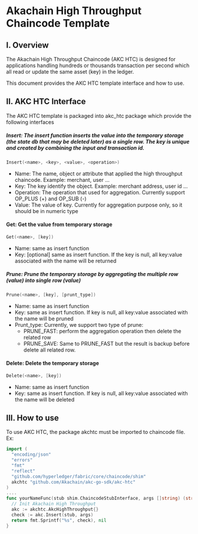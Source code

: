 
# Akachain High Throughput Chaincode Template

## I. Overview

The Akachain High Throughput Chaincode (AKC HTC) is designed for applications handling hundreds or thousands transaction per second which all read or update the same asset (key) in the ledger.

This document provides the AKC HTC template interface and how to use.

## II. AKC HTC Interface

The AKC HTC template is packaged into akc_htc package which provide the following interfaces

##### Insert: The insert function inserts the value into the temporary storage (the state db that may be deleted later) as a single row. The key is unique and created by combining the input and transaction id.

```go
Insert(<name>, <key>, <value>, <operation>)
```

- Name: The name, object or attribute that applied the high throughput chaincode. Example: merchant, user ...
- Key: The key identify the object. Example: merchant address, user id ...
- Operation: The operation that used for aggregation. Currently support OP_PLUS (+) and OP_SUB (-)
- Value: The value of key. Currently for aggregation purpose only, so it should be in numeric type

#### Get: Get the value from temporary storage

```go
Get(<name>, [key])
```

-   Name: same as insert function
-   Key: [optional] same as insert function. If the key is null, all key:value associated with the name will be returned
##### Prune: Prune the temporary storage by aggregating the multiple row (value) into single row (value)

```go
Prune(<name>, [key], [prunt_type])
```

- Name: same as insert function
- Key: same as insert function. If key is null, all key:value associated with the name will be pruned
- Prunt_type: Currently, we support two type of prune:
	+ PRUNE_FAST: perform the aggregation operation then delete the related row
	+ PRUNE_SAVE: Same to PRUNE_FAST but the result is backup before delete all related row.

#### Delete: Delete the temporary storage

```go
Delete(<name>, [key])
```

- Name: same as insert function
- Key: same as insert function. If key is null, all key:value associated with the name will be deleted


## III. How to use

To use AKC HTC, the package akchtc must be imported to chaincode file. Ex:

```go
import (
  "encoding/json"
  "errors"
  "fmt"
  "reflect"
  "github.com/hyperledger/fabric/core/chaincode/shim"
  akchtc "github.com/Akachain/akc-go-sdk/akc-htc"
)
....
func yourNameFunc(stub shim.ChaincodeStubInterface, args []string) (string, error) {
  // Init Akachain High Throughput
  akc := akchtc.AkcHighThroughput{}
  check := akc.Insert(stub, args)
  return fmt.Sprintf("%s", check), nil
}
```